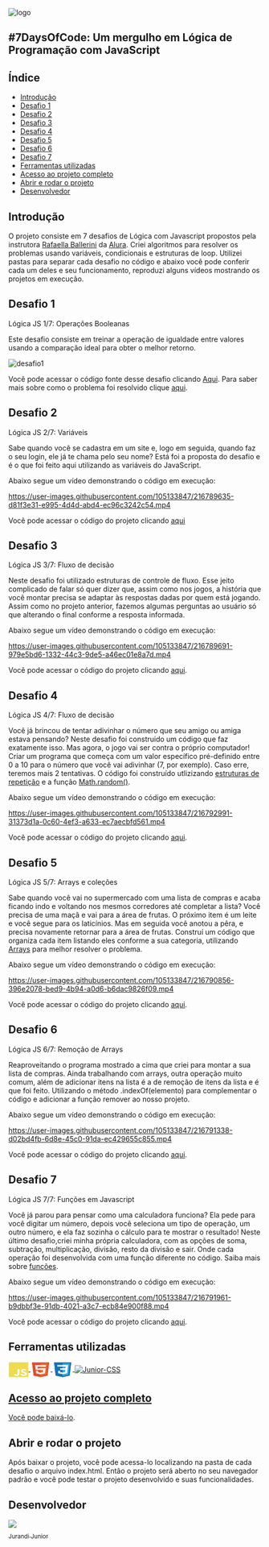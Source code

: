 ![logo](https://user-images.githubusercontent.com/105133847/216786665-d771e31b-ae29-467f-ad9e-1b9f38ae9e8b.png)

<h2 align="left">  #7DaysOfCode: Um mergulho em Lógica de Programação com JavaScript </h2>

<h2>Índice</h2> 

* [Introdução](#Introdução)
* [Desafio 1](#Desafio-1)
* [Desafio 2](#Desafio-2)
* [Desafio 3](#Desafio-3)
* [Desafio 4](#Desafio-4)
* [Desafio 5](#Desafio-5)
* [Desafio 6](#Desafio-6)
* [Desafio 7](#Desafio-7)
* [Ferramentas utilizadas](#Ferramentas-utilizadas)
* [Acesso ao projeto completo](#Acesso-ao-projeto-completo)
* [Abrir e rodar o projeto](#Abrir-e-rodar-o-projeto)
* [Desenvolvedor](#Desenvolvedor)

<h2>Introdução</h2>

O projeto consiste em 7 desafios de Lógica com Javascript propostos pela instrutora [Rafaella Ballerini](https://github.com/rafaballerini) da [Alura](https://cursos.alura.com.br/formacao-programacao-v123948). Criei algoritmos para resolver os problemas usando variáveis, condicionais e estruturas de loop. Utilizei pastas para separar cada desafio no código e abaixo você pode conferir cada um deles e seu funcionamento, reproduzi alguns vídeos mostrando os projetos em execução.  

<h2>Desafio 1</h2>

Lógica JS 1/7: Operações Booleanas

Este desafio consiste em treinar a operação de igualdade entre valores usando a comparação ideal para obter o melhor retorno.

![desafio1](https://user-images.githubusercontent.com/105133847/216788334-71463620-e166-43f8-97e2-cdd5e2a6200c.PNG)

Você pode acessar o código fonte desse desafio clicando [Aqui](https://github.com/jurandi1/Desafios-7DaysOfCode-Logica-JS/blob/main/desafio1-operacoes-booleanas/app.js). Para saber mais sobre como o problema foi resolvido clique [aqui](https://www.alura.com.br/artigos/operadores-matematicos-em-javascript?gclid=Cj0KCQiA_8OPBhDtARIsAKQu0gYUqZqgonpXyEP1_hpUl58wYAk_P3Ze4VWrxo9ftkFW9CLYOMyjO1caAlrzEALw_wcB&utm_source=ActiveCampaign&utm_medium=email&utm_content=%237DaysOfCode+-+L%C3%B3gica+JS+1%2F7%3A+Opera%C3%A7%C3%B5es+Booleanas&utm_campaign=%5BALURA+%237days+Of+Code%5D+%28L%C3%B3gica+de+Programa%C3%A7%C3%A3o+-+JavaScript%29+Dia+1%3A+Comparando+Valores&vgo_ee=M0Vn3BPYFjtqTG9U43MIOL35hO7C%2FF3J%2FgQB9Uu3XAY%3D).

<h2>Desafio 2</h2>

Lógica JS 2/7: Variáveis

Sabe quando você se cadastra em um site e, logo em seguida, quando faz o seu login, ele já te chama pelo seu nome? Está foi a proposta do desafio e é o que foi feito aqui utilizando as variáveis do JavaScript.

Abaixo segue um vídeo demonstrando o código em execução:

https://user-images.githubusercontent.com/105133847/216789635-d81f3e31-e995-4d4d-abd4-ec96c3242c54.mp4

Você pode acessar o código do projeto clicando [aqui](https://github.com/jurandi1/Desafios-7DaysOfCode-Logica-JS/blob/main/desafio2-variaveis/app.js)

<h2>Desafio 3</h2>

Lógica JS 3/7: Fluxo de decisão

Neste desafio foi utilizado estruturas de controle de fluxo. Esse jeito complicado de falar só quer dizer que, assim como nos jogos, a história que você montar precisa se adaptar às respostas dadas por quem está jogando. Assim como no projeto anterior, fazemos algumas perguntas ao usuário só que alterando o final conforme a resposta informada.

Abaixo segue um vídeo demonstrando o código em execução:

https://user-images.githubusercontent.com/105133847/216789691-979e5bd6-1332-44c3-9de5-a46ec01e8a7d.mp4

Você pode acessar o código do projeto clicando [aqui](https://github.com/jurandi1/Desafios-7DaysOfCode-Logica-JS/blob/main/desafio3-fluxo-de-decisao/app.js).

<h2>Desafio 4</h2>

Lógica JS 4/7: Fluxo de decisão

Você já brincou de tentar adivinhar o número que seu amigo ou amiga estava pensando? Neste desafio foi construido um código que faz exatamente isso. Mas agora, o jogo vai ser contra o próprio computador! Criar um programa que começa com um valor específico pré-definido entre 0 a 10 para o número que você vai adivinhar (7, por exemplo). Caso erre, teremos mais 2 tentativas. O código foi construído utlizizando [estruturas de repetição](https://developer.mozilla.org/pt-BR/docs/Web/JavaScript/Guide/Loops_and_iteration?utm_source=ActiveCampaign&utm_medium=email&utm_content=%237DaysOfCode+-+L%C3%B3gica+JS+4%2F7%3A+%F0%9F%91%A9%F0%9F%8F%BD%E2%80%8D%F0%9F%92%BB+Mais+loops+e+randomiza%C3%A7%C3%A3o&utm_campaign=%5BALURA+%237days+Of+Code%5D+%28L%C3%B3gica+de+Programa%C3%A7%C3%A3o+-+JavaScript%29+Dia+4%3A+Mais+loops+e+randomiza%C3%A7%C3%A3o) e a função [Math.random()](https://developer.mozilla.org/pt-BR/docs/Web/JavaScript/Reference/Global_Objects/Math/random?utm_source=ActiveCampaign&utm_medium=email&utm_content=%237DaysOfCode+-+L%C3%B3gica+JS+4%2F7%3A+%F0%9F%91%A9%F0%9F%8F%BD%E2%80%8D%F0%9F%92%BB+Mais+loops+e+randomiza%C3%A7%C3%A3o&utm_campaign=%5BALURA+%237days+Of+Code%5D+%28L%C3%B3gica+de+Programa%C3%A7%C3%A3o+-+JavaScript%29+Dia+4%3A+Mais+loops+e+randomiza%C3%A7%C3%A3o).

Abaixo segue um vídeo demonstrando o código em execução:

https://user-images.githubusercontent.com/105133847/216792991-31373d1a-0c60-4ef3-a633-ec7aecbfd561.mp4

Você pode acessar o código do projeto clicando [aqui](https://github.com/jurandi1/Desafios-7DaysOfCode-Logica-JS/blob/main/desafio4-loops-e-randomizacao/app.js).

<h2>Desafio 5</h2>

Lógica JS 5/7: Arrays e coleções

Sabe quando você vai no supermercado com uma lista de compras e acaba ficando indo e voltando nos mesmos corredores até completar a lista? Você precisa de uma maçã e vai para a área de frutas. O próximo item é um leite e você segue para os laticínios. Mas em seguida você anotou a pêra, e precisa novamente retornar para a área de frutas. Construí um código que organiza cada item listando eles conforme a sua categoria, utilizando [Arrays](https://developer.mozilla.org/pt-BR/docs/Web/JavaScript/Reference/Global_Objects/Array?utm_source=ActiveCampaign&utm_medium=email&utm_content=%237DaysOfCode+-+L%C3%B3gica+JS+5%2F7%3A+Arrays+e+cole%C3%A7%C3%B5es&utm_campaign=%5BALURA+%237days+Of+Code%5D+%28L%C3%B3gica+de+Programa%C3%A7%C3%A3o+-+JavaScript%29+Dia+5%3A+Arrays+e+cole%C3%A7%C3%B5es) para melhor resolver o problema.

Abaixo segue um vídeo demonstrando o código em execução:

https://user-images.githubusercontent.com/105133847/216790856-396e2078-bed9-4b94-a0d6-b6dac9826f09.mp4

Você pode acessar o código do projeto clicando [aqui](https://github.com/jurandi1/Desafios-7DaysOfCode-Logica-JS/blob/main/desafio5-arrays-e-colecoes/app.js).


<h2>Desafio 6</h2>

Lógica JS 6/7: Remoção de Arrays

Reaproveitando o programa mostrado a cima que criei para montar a sua lista de compras. Ainda trabalhando com arrays, outra operação muito comum, além de adicionar itens na lista é a de remoção de itens da lista e é que foi feito. Utilizando o método .indexOf(elemento) para complementar o código e adicionar a função remover ao nosso projeto.  

Abaixo segue um vídeo demonstrando o código em execução:

https://user-images.githubusercontent.com/105133847/216791338-d02bd4fb-6d8e-45c0-91da-ec429655c855.mp4

Você pode acessar o código do projeto clicando [aqui](https://github.com/jurandi1/Desafios-7DaysOfCode-Logica-JS/blob/main/desafio6-arrays/app.js).


<h2>Desafio 7</h2>

Lógica JS 7/7: Funções em Javascript

Você já parou para pensar como uma calculadora funciona? Ela pede para você digitar um número, depois você seleciona um tipo de operação, um outro número, e ela faz sozinha o cálculo para te mostrar o resultado! Neste último desafio,criei minha própria calculadora, com as opções de soma, subtração, multiplicação, divisão, resto da divisão e sair. Onde cada operação foi desenvolvida com uma função diferente no código. Saiba mais sobre [funções](https://developer.mozilla.org/pt-BR/docs/Web/JavaScript/Guide/Functions?utm_source=ActiveCampaign&utm_medium=email&utm_content=%237DaysOfCode+-+L%C3%B3gica+JS+7%2F7%3A+Fun%C3%A7%C3%B5es+em+Javascript&utm_campaign=%5BALURA+%237days+Of+Code%5D+%28L%C3%B3gica+de+Programa%C3%A7%C3%A3o+-+JavaScript%29+Dia+7%3A+Fun%C3%A7%C3%B5es+em+Javascript).

Abaixo segue um vídeo demonstrando o código em execução:

https://user-images.githubusercontent.com/105133847/216791961-b9dbbf3e-91db-4021-a3c7-ecb84e900f88.mp4

Você pode acessar o código do projeto clicando [aqui](https://github.com/jurandi1/Desafios-7DaysOfCode-Logica-JS/blob/main/desafio7-funcoes/app.js).


<h2>Ferramentas utilizadas</h2>

<a href="https://github.com/jurandi1/Desafios-7DaysOfCode-Logica-JS"> <img align="center" alt="Junior-Js" height="30" width="40" src="https://raw.githubusercontent.com/devicons/devicon/master/icons/javascript/javascript-plain.svg"> 
<a href="https://github.com/jurandi1/Desafios-7DaysOfCode-Logica-JS"> <img align="center" alt="Junior-HTML" height="30" width="40" src="https://raw.githubusercontent.com/devicons/devicon/master/icons/html5/html5-original.svg"> 
   <a href="https://github.com/jurandi1/Desafios-7DaysOfCode-Logica-JS"> <img align="center" alt="Junior-CSS" height="30" width="40" src="https://raw.githubusercontent.com/devicons/devicon/master/icons/css3/css3-original.svg">
   <a href="https://github.com/jurandi1/Desafios-7DaysOfCode-Logica-JS"> <img align="center" alt="Junior-CSS" height="30" width="40" src="https://cdn.jsdelivr.net/gh/devicons/devicon/icons/vscode/vscode-original.svg">
   
<h2>Acesso ao projeto completo</h2>

Você pode [baixá-lo](https://github.com/jurandi1/Desafios-7DaysOfCode-Logica-JS/archive/refs/heads/main.zip).

<h2>Abrir e rodar o projeto</h2>

Após baixar o projeto, você pode acessa-lo localizando na pasta de cada desafio o arquivo index.html. Então o projeto será aberto no seu navegador padrão e você pode testar o projeto desenvolvido e suas funcionalidades. 

<h2>Desenvolvedor</h2>

[<img src="https://user-images.githubusercontent.com/105133847/215238362-763c8d76-55d2-4fd0-8b5f-f7080fbc4114.jpg" width=115><br><sub>Jurandi Junior</sub>](https://github.com/jurandi1)
